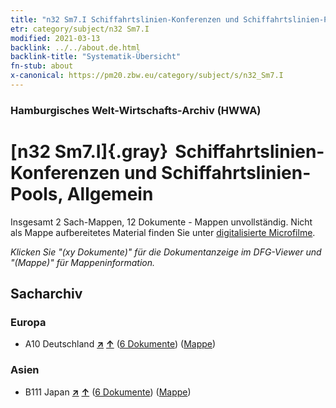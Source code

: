 ```yaml
---
title: "n32 Sm7.I Schiffahrtslinien-Konferenzen und Schiffahrtslinien-Pools, Allgemein"
etr: category/subject/n32 Sm7.I
modified: 2021-03-13
backlink: ../../about.de.html
backlink-title: "Systematik-Übersicht"
fn-stub: about
x-canonical: https://pm20.zbw.eu/category/subject/s/n32_Sm7.I
---
```


### Hamburgisches Welt-Wirtschafts-Archiv (HWWA)
# [n32 Sm7.I]{.gray}&#8201; Schiffahrtslinien-Konferenzen und Schiffahrtslinien-Pools, Allgemein&#160; 




Insgesamt 2 Sach-Mappen, 12 Dokumente - Mappen unvollständig.
Nicht als Mappe aufbereitetes Material finden Sie unter [digitalisierte Microfilme](/film/h1_sh.de.html).

_Klicken Sie "(xy Dokumente)" für die Dokumentanzeige im DFG-Viewer und "(Mappe)" für Mappeninformation._

## Sacharchiv




### Europa

- A10 Deutschland [**&nearr;**](../../../geo/i/126128/about.de.html "Deutschland (alle Mappen)") [**&uarr;**](../../../geo/about.de.html#A10 "Ländersystematik") (<a href="https://pm20.zbw.eu/dfgview/sh/126128,145576" title="über: Deutschland : Schiffahrtslinien-Konferenzen und Schiffahrtslinien-Pools, Allgemein" target="_blank">6 Dokumente</a>) ([Mappe](../../../../folder/sh/1261xx/126128/1455xx/145576/about.de.html))

### Asien

- B111 Japan [**&nearr;**](../../../geo/i/141272/about.de.html "Japan (alle Mappen)") [**&uarr;**](../../../geo/about.de.html#B111 "Ländersystematik") (<a href="https://pm20.zbw.eu/dfgview/sh/141272,145576" title="über: Japan : Schiffahrtslinien-Konferenzen und Schiffahrtslinien-Pools, Allgemein" target="_blank">6 Dokumente</a>) ([Mappe](../../../../folder/sh/1412xx/141272/1455xx/145576/about.de.html))


